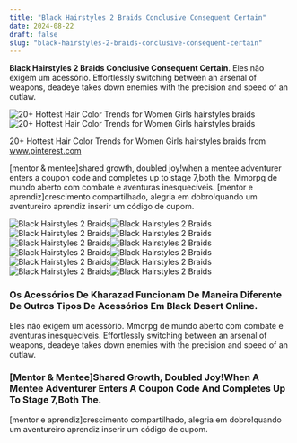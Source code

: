```yaml
---
title: "Black Hairstyles 2 Braids Conclusive Consequent Certain"
date: 2024-08-22
draft: false
slug: "black-hairstyles-2-braids-conclusive-consequent-certain" 
---
```


**Black Hairstyles 2 Braids Conclusive Consequent Certain**. Eles não exigem um acessório. Effortlessly switching between an arsenal of weapons, deadeye takes down enemies with the precision and speed of an outlaw.

![20+ Hottest Hair Color Trends for Women Girls hairstyles braids](https://i.pinimg.com/originals/db/c6/8c/dbc68c55aaa868441e26d1582377d02a.jpg)![20+ Hottest Hair Color Trends for Women Girls hairstyles braids](https://i.pinimg.com/originals/db/c6/8c/dbc68c55aaa868441e26d1582377d02a.jpg)

20+ Hottest Hair Color Trends for Women Girls hairstyles braids from www.pinterest.com

[mentor & mentee]shared growth, doubled joy!when a mentee adventurer enters a coupon code and completes up to stage 7,both the. Mmorpg de mundo aberto com combate e aventuras inesquecíveis. [mentor e aprendiz]crescimento compartilhado, alegria em dobro!quando um aventureiro aprendiz inserir um código de cupom.

![Black Hairstyles 2 Braids ](https://i.pinimg.com/originals/54/11/b0/5411b06a13ceacc526aa160732ae9924.jpg " yagurlfaith 🖤 queenofnails French braid hairstyles, Two braid")![Black Hairstyles 2 Braids ](https://i.pinimg.com/736x/58/dd/d5/58ddd5b69e14108e83d3cc6344ce23f4.jpg " 37 Best Two Braids Hairstyle Black Girl Ideas, 26+ Ideas Pin by Mary")![Black Hairstyles 2 Braids ](https://www.beautifieddesigns.com/wp-content/uploads/2016/08/two-braids-black-hair.jpg " 27 Two Braids Hairstyles and Haircuts for 2023")![Black Hairstyles 2 Braids ](https://i.pinimg.com/originals/d1/44/76/d144760a8d34ccc5cdcad9decd9e0317.jpg " Two Braids Black Hairstyles")![Black Hairstyles 2 Braids ](https://i.pinimg.com/originals/17/4a/00/174a009f1c37d4f3bd4748005b55c594.jpg " 1naebraids on Instagram \"2 braids with boho hair added 😍\" Two braid")![Black Hairstyles 2 Braids ](https://i.pinimg.com/736x/48/f7/64/48f76470c36a3442ab5b82670d34b3d2.jpg " Trendy Black Braided Hairstyles That Catch People’s Eyes & Keep Natural")![Black Hairstyles 2 Braids ](https://i.pinimg.com/originals/6a/35/a1/6a35a1397294a951957195145f2643a6.jpg " Black Hair 2 Braids Styles / 25 updo hairstyles for black women black")![Black Hairstyles 2 Braids ](https://i.pinimg.com/736x/ea/7b/18/ea7b18615146fe0eeb9cc4eac763102f.jpg " Two Braids Hairstyles For Black Women")![Black Hairstyles 2 Braids ](https://theboiledpeanuts.com/wp-content/uploads/2020/10/two-french-braids-black-hairstyles-unique-99-two-braids-and-you-ve-got-it-made-of-two-french-braids-black-hairstyles.jpg " Maty African Hair Braiding")![Black Hairstyles 2 Braids ](https://i.pinimg.com/originals/db/c6/8c/dbc68c55aaa868441e26d1582377d02a.jpg " 20+ Hottest Hair Color Trends for Women Girls hairstyles braids")![Black Hairstyles 2 Braids ](https://i.ytimg.com/vi/fgJ-nwjlCug/maxresdefault.jpg " Super Classy and Outstanding Braided Hairstyle for Black Women Two")![Black Hairstyles 2 Braids ](https://i.pinimg.com/originals/9c/41/46/9c41468ec0b780af002e9fa144c89167.jpg " African American Two Braid Hairstyles")

### Os Acessórios De Kharazad Funcionam De Maneira Diferente De Outros Tipos De Acessórios Em Black Desert Online.

Eles não exigem um acessório. Mmorpg de mundo aberto com combate e aventuras inesquecíveis. Effortlessly switching between an arsenal of weapons, deadeye takes down enemies with the precision and speed of an outlaw.

### [Mentor & Mentee]Shared Growth, Doubled Joy!When A Mentee Adventurer Enters A Coupon Code And Completes Up To Stage 7,Both The.

[mentor e aprendiz]crescimento compartilhado, alegria em dobro!quando um aventureiro aprendiz inserir um código de cupom.
